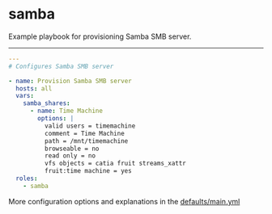 # samba

Example playbook for provisioning Samba SMB server.

---

```yml
---
# Configures Samba SMB server

- name: Provision Samba SMB server
  hosts: all
  vars:
    samba_shares:
      - name: Time Machine
        options: |
          valid users = timemachine
          comment = Time Machine
          path = /mnt/timemachine
          browseable = no
          read only = no
          vfs objects = catia fruit streams_xattr
          fruit:time machine = yes
  roles:
    - samba
```

More configuration options and explanations in the [defaults/main.yml](/samba/defaults/main.yml)
